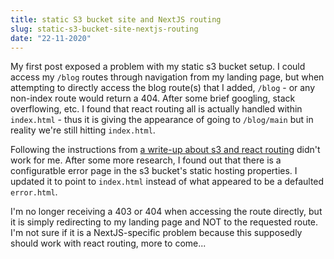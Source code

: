 ```yaml
---
title: static S3 bucket site and NextJS routing
slug: static-s3-bucket-site-nextjs-routing
date: "22-11-2020"
---
```


My first post exposed a problem with my static s3 bucket setup.  I could access my `/blog` routes through navigation from my landing page, but when attempting to directly access the blog route(s) that I added, `/blog` - or any non-index route would return a 404.  After some brief googling, stack overflowing, etc. I found that react routing all is actually handled within `index.html` - thus it is giving the appearance of going to `/blog/main` but in reality we're still hitting `index.html`.

Following the instructions from [a write-up about s3 and react routing](https://medium.com/@xergiodf/react-router-404s-pages-nginx-apache-amazon-s3-93f9b55e21f3) didn't work for me.  After some more research, I found out that there is a configuratble error page in the s3 bucket's static hosting properties.  I updated it to point to `index.html` instead of what appeared to be a defaulted `error.html`.

I'm no longer receiving a 403 or 404 when accessing the route directly, but it is simply redirecting to my landing page and NOT to the requested route.  I'm not sure if it is a NextJS-specific problem because this supposedly should work with react routing, more to come...
